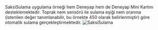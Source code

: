 SaksiSulama uygulama örneği hem Deneyap hem de Deneyap Mini Kartını desteklemektedir. Toprak nem sensörü ile sulama eşiği nem oranına (istenilen değer tanımlanabilir, bu örnekte 450 olarak belirlenmiştir) göre otomatik sulama gerçekleştirmektedir.
![SaksiSulama](https://github.com/deneyapkart/deneyapkart-arduino-core/blob/master/docs/SaksiSulama.png)
